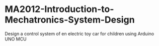 # MA2012-Introduction-to-Mechatronics-System-Design
Design a control system of en electric toy car for children using Arduino UNO MCU
